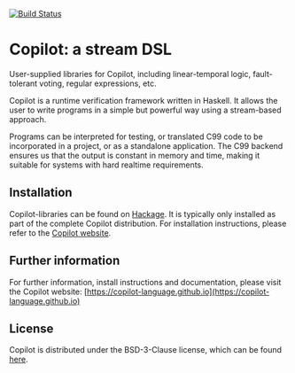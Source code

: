 [![Build Status](https://travis-ci.com/Copilot-Language/copilot.svg?branch=master)](https://travis-ci.com/Copilot-Language/copilot)

# Copilot: a stream DSL
User-supplied libraries for Copilot, including linear-temporal logic,
fault-tolerant voting, regular expressions, etc.

Copilot is a runtime verification framework written in Haskell. It allows the
user to write programs in a simple but powerful way using a stream-based
approach.

Programs can be interpreted for testing, or translated C99 code to be
incorporated in a project, or as a standalone application. The C99 backend
ensures us that the output is constant in memory and time, making it suitable
for systems with hard realtime requirements.


## Installation
Copilot-libraries can be found on
[Hackage](https://hackage.haskell.org/package/copilot-libraries). It is typically
only installed as part of the complete Copilot distribution. For installation
instructions, please refer to the [Copilot
website](https://copilot-language.github.io).


## Further information
For further information, install instructions and documentation, please visit
the Copilot website:
[https://copilot-language.github.io](https://copilot-language.github.io)


## License
Copilot is distributed under the BSD-3-Clause license, which can be found
[here](https://raw.githubusercontent.com/Copilot-Language/copilot/master/copilot-libraries/LICENSE).
